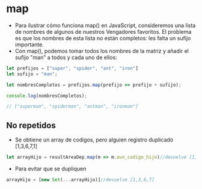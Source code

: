 # map
- Para ilustrar cómo funciona map() en JavaScript, consideremos una lista de nombres de algunos de nuestros Vengadores favoritos. El problema es que los nombres de esta lista no están completos: les falta un sufijo importante.
- Con map(), podemos tomar todos los nombres de la matriz y añadir el sufijo "man" a todos y cada uno de ellos:
```js
let prefijos = ["super", "spider", "ant", "iron"]
let sufijo = "man";

let nombresCompletos = prefijos.map(prefijo => prefijo + sufijo);

console.log(nombresCompletos);

// ["superman", "spiderman", "antman", "ironman"]
```
## No repetidos
- Se obtiene un array de codigos, pero alguien registro duplicado [1,3,6,7,1]
```js
let arrayHijo = resultAreaDep.map(m => m.aun_codigo_hijo)//devuelve [1,3,6,7,1]
``` 
- Para evitar que se dupliquen
```js
arrayHijo = [new Set(...arrayHijo)]//devuelve [1,3,6,7]
```
